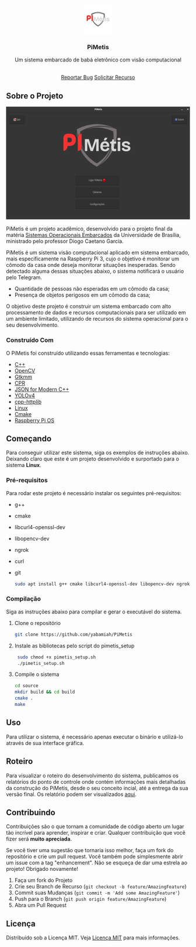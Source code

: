 <br/>
<div align="center">
<a href="https://github.com/yabamiah/PiMetis">
<img src="assets/PiMetisLogo.png" alt="Logo" width="80" height="80">
</a>
<h3 align="center">PiMetis</h3>
<p align="center">
Um sistema embarcado de babá eletrônico com visão computacional

<br/>
<br/>

<a href="https://github.com/yabamiah/PiMetis/issues/new?labels=bug&template=bug-report---.md">Reportar Bug</a>
<a href="https://github.com/yabamiah/PiMetis/issues/new?labels=enhancement&template=feature-request---.md">Solicitar Recurso</a>
</p>
</div>

## Sobre o Projeto

![Captura do Produto](/assets/screenshot_pi_metis.png)

PiMetis é um projeto acadêmico, desenvolvido para o projeto final da matéria [Sistemas Operacionais Embarcados](https://github.com/DiogoCaetanoGarcia/Sistemas_Embarcados) da Universidade de Brasília, ministrado pelo professor Diogo Caetano Garcia.

PiMetis é um sistema visão computacional aplicado em sistema embarcado, mais especificamente na Raspberry Pi 3, cujo o objetivo é monitorar um cômodo da casa onde deseja monitorar situações inesperadas. Sendo detectado alguma dessas situações abaixo, o sistema notificará o usuário pelo Telegram. 

- Quantidade de pessoas não esperadas em um cômodo da casa;
- Presença de objetos perigosos em um cômodo da casa;

O objetivo deste projeto é construir um sistema embarcado com alto processamento de dados e recursos computacionais para ser utilizado em um ambiente limitado, utilizando de recursos do sistema operacional para o seu desenvolvimento.

### Construído Com

O PiMetis foi construído utilizando essas ferramentas e tecnologias:

- [C++](https://isocpp.org/)
- [OpenCV](https://opencv.org/)
- [Gtkmm](https://www.gtkmm.org/en/index.html)
- [CPR](https://docs.libcpr.org/)
- [JSON for Modern C++](https://github.com/nlohmann/json)
- [YOLOv4](https://github.com/kiyoshiiriemon/yolov4_darknet)
- [cpp-httplib](https://github.com/yhirose/cpp-httplib)
- [Linux](https://github.com/torvalds/linux)
- [Cmake](https://cmake.org/)
- [Raspberry Pi OS](https://www.raspberrypi.com/software/operating-systems/)

## Começando

Para conseguir utilizar este sistema, siga os exemplos de instruções abaixo. Deixando claro que este é um projeto desenvolvido e surportado para o sistema **Linux**.

### Pré-requisitos

Para rodar este projeto é necessário instalar os seguintes pré-requisitos:

- g++
- cmake
- libcurl4-openssl-dev
- libopencv-dev
- ngrok
- curl
- git


  ```sh
  sudo apt install g++ cmake libcurl4-openssl-dev libopencv-dev ngrok curl git
  ```

### Compilação

Siga as instruções abaixo para compilar e gerar o executável do sistema.

1. Clone o repositório
   ```sh
   git clone https://github.com/yabamiah/PiMetis
   ```
3. Instale as bibliotecas pelo script do pimetis_setup
   ```sh
    sudo chmod +x pimetis_setup.sh
    ./pimetis_setup.sh
   ```
4. Compile o sistema
   ```sh
   cd source
   mkdir build && cd build
   cmake .
   make
   ```

## Uso

Para utilizar o sistema, é necessário apenas executar o binário e utilizá-lo através de sua interface gráfica.

## Roteiro

Para visualizar o roteiro do desenvolvimento do sistema, publicamos os relatórios do ponto de controle onde contém informações mais detalhadas da construção do PiMetis, desde o seu conceito incial, até a entrega da sua versão final. Os relatório podem ser visualizados [aqui](https://github.com/yabamiah/PiMetis/tree/main/report).

## Contribuindo

Contribuições são o que tornam a comunidade de código aberto um lugar tão incrível para aprender, inspirar e criar. Qualquer contribuição que você fizer será **muito apreciada**.

Se você tiver uma sugestão que tornaria isso melhor, faça um fork do repositório e crie um pull request. Você também pode simplesmente abrir um issue com a tag "enhancement".
Não se esqueça de dar uma estrela ao projeto! Obrigado novamente!

1. Faça um fork do Projeto
2. Crie seu Branch de Recurso (`git checkout -b feature/AmazingFeature`)
3. Commit suas Mudanças (`git commit -m 'Add some AmazingFeature'`)
4. Push para o Branch (`git push origin feature/AmazingFeature`)
5. Abra um Pull Request

## Licença

Distribuído sob a Licença MIT. Veja [Licença MIT](https://opensource.org/licenses/MIT) para mais informações.

